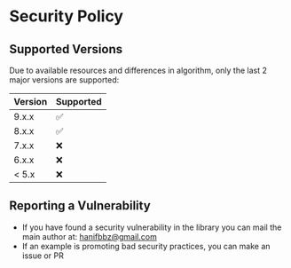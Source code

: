# Security Policy

## Supported Versions

Due to available resources and differences in algorithm, only the last 2 major versions are supported:

| Version | Supported          |
| ------- | ------------------ |
| 9.x.x   | :white_check_mark: |
| 8.x.x   | :white_check_mark: |
| 7.x.x   | :x:                |
| 6.x.x   | :x:                |
| < 5.x   | :x:                |

## Reporting a Vulnerability

* If you have found a security vulnerability in the library you can mail the main author at: hanifbbz@gmail.com
* If an example is promoting bad security practices, you can make an issue or PR

